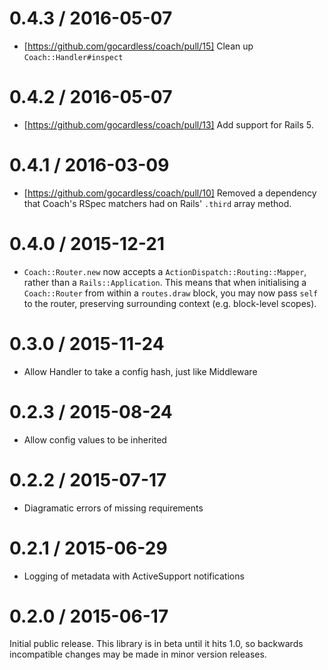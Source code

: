 # 0.4.3 / 2016-05-07

* [https://github.com/gocardless/coach/pull/15] Clean up `Coach::Handler#inspect`

# 0.4.2 / 2016-05-07

* [https://github.com/gocardless/coach/pull/13] Add support for Rails 5.

# 0.4.1 / 2016-03-09

* [https://github.com/gocardless/coach/pull/10] Removed a dependency that Coach's RSpec matchers had on Rails' `.third` array method.

# 0.4.0 / 2015-12-21

* `Coach::Router.new` now accepts a `ActionDispatch::Routing::Mapper`, rather
  than a `Rails::Application`. This means that when initialising a
  `Coach::Router` from within a `routes.draw` block, you may now pass `self` to
  the router, preserving surrounding context (e.g. block-level scopes).


# 0.3.0 / 2015-11-24

* Allow Handler to take a config hash, just like Middleware


# 0.2.3 / 2015-08-24

* Allow config values to be inherited


# 0.2.2 / 2015-07-17

* Diagramatic errors of missing requirements


# 0.2.1 / 2015-06-29

* Logging of metadata with ActiveSupport notifications


# 0.2.0 / 2015-06-17

Initial public release. This library is in beta until it hits 1.0, so backwards
incompatible changes may be made in minor version releases.

